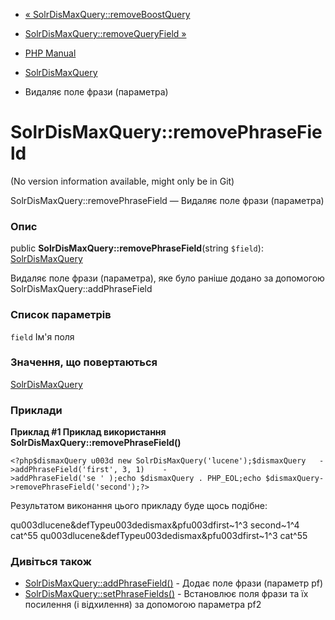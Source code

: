 - [«
SolrDisMaxQuery::removeBoostQuery](solrdismaxquery.removeboostquery.md)
- [SolrDisMaxQuery::removeQueryField
»](solrdismaxquery.removequeryfield.md)

- [PHP Manual](index.md)
- [SolrDisMaxQuery](class.solrdismaxquery.md)
- Видаляє поле фрази (параметра)

# SolrDisMaxQuery::removePhraseField

(No version information available, might only be in Git)

SolrDisMaxQuery::removePhraseField — Видаляє поле фрази (параметра)

### Опис

public **SolrDisMaxQuery::removePhraseField**(string `$field`):
[SolrDisMaxQuery](class.solrdismaxquery.md)

Видаляє поле фрази (параметра), яке було раніше додано за допомогою
SolrDisMaxQuery::addPhraseField

### Список параметрів

`field`
Ім'я поля

### Значення, що повертаються

[SolrDisMaxQuery](class.solrdismaxquery.md)

### Приклади

**Приклад #1 Приклад використання
**SolrDisMaxQuery::removePhraseField()****

`<?php$dismaxQuery u003d new SolrDisMaxQuery('lucene');$dismaxQuery   ->addPhraseField('first', 3, 1)    ->addPhraseField('se ' );echo $dismaxQuery . PHP_EOL;echo $dismaxQuery->removePhraseField('second');?> `

Результатом виконання цього прикладу буде щось подібне:

qu003dlucene&defTypeu003dedismax&pfu003dfirst~1^3 second~1^4 cat^55
qu003dlucene&defTypeu003dedismax&pfu003dfirst~1^3 cat^55

### Дивіться також

- [SolrDisMaxQuery::addPhraseField()](solrdismaxquery.addphrasefield.md) -
Додає поле фрази (параметр pf)
- [SolrDisMaxQuery::setPhraseFields()](solrdismaxquery.setphrasefields.md) -
Встановлює поля фрази та їх посилення (і відхилення) за допомогою
параметра pf2
